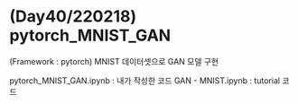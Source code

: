 # (Day40/220218) pytorch_MNIST_GAN
(Framework : pytorch) MNIST 데이터셋으로 GAN 모델 구현

pytorch_MNIST_GAN.ipynb : 내가 작성한 코드
GAN - MNIST.ipynb : tutorial 코드
